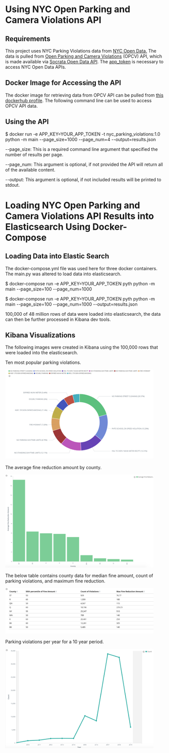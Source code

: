 # Using NYC Open Parking and Camera Violations API

## Requirements

This project uses NYC Parking Violations data from [NYC Open Data.](https://opendata.cityofnewyork.us/)
The data is pulled from [Open Parking and Camera Violations](https://dev.socrata.com/foundry/data.cityofnewyork.us/nc67-uf89) (OPCV) API, which is made available via 
[Socrata Open Data API](https://dev.socrata.com/). The [app_token](https://data.cityofnewyork.us/login) is necessary to access NYC Open Data APIs.

## Docker Image for Accessing the API

The docker image for retrieving data from OPCV API can be pulled from [this dockerhub profile](https://hub.docker.com/u/asyakhleborodova). The following command line can be used to access OPCV API data.

## Using the API 

$ docker run -e APP_KEY=YOUR_APP_TOKEN -t nyc_parking_violations:1.0 python -m main --page_size=1000 --page_num=4 --output=results.json

--page_size: This is a required command line argument that specified the number of results per page.

--page_num: This argument is optional, if not provided the API will return all of the
available content. 

--output: This argument is optional, if not included results will be printed to stdout. 

# Loading NYC Open Parking and Camera Violations API Results into Elasticsearch Using Docker-Compose

## Loading Data into Elastic Search

The docker-compose.yml file was used here for three docker containers. The main.py was altered to load data into elasticsearch. 

$ docker-compose run -e APP_KEY=YOUR_APP_TOKEN pyth python -m main --page_size=100 --page_num=1000

$ docker-compose run -e APP_KEY=YOUR_APP_TOKEN pyth python -m main --page_size=100 --page_num=1000 --output=results.json

100,000 of 48 million rows of data were loaded into elasticsearch, the data can then be further processed in Kibana dev tools.

## Kibana Visualizations

The following images were created in Kibana using the 100,000 rows that were loaded into the elasticsearch. 

Ten most popular parking violations.

<img src="img/popular_violations.png" width="470">

The average fine reduction amount by county.

<img src="img/average_reduction_by_county.png" width="470">

The below table contains county data for median fine amount, count of parking violations, and maximum fine reduction.

<img src="img/table_by_county.png" width="470">

Parking violations per year for a 10 year period. 

<img src="img/violations_by_year.png" width="470">


